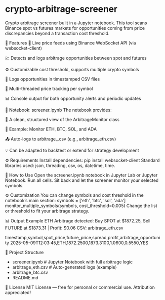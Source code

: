 # crypto-arbitrage-screener
Crypto arbitrage screener built in a Jupyter notebook. This tool scans Binance spot vs futures markets for opportunities coming from price discrepancies beyond a transaction cost threshold.

🚀 Features
📡 Live price feeds using Binance WebSocket API (via websocket-client)

💹 Detects and logs arbitrage opportunities between spot and futures

⚙️ Customizable cost threshold, supports multiple crypto symbols

📁 Logs opportunities in timestamped CSV files

🧵 Multi-threaded price tracking per symbol

📊 Console output for both opportunity alerts and periodic updates

📓 Notebook: screener.ipynb
The notebook provides:

📌 A clean, structured view of the ArbitrageMonitor class

🧪 Example: Monitor ETH, BTC, SOL, and ADA

📤 Auto-logs to arbitrage_<symbol>.csv (e.g., arbitrage_eth.csv)

💡 Can be adapted to backtest or extend for strategy development

⚙️ Requirements
Install dependencies:
pip install websocket-client
Standard libraries used: json, threading, csv, os, datetime, time.

🧪 How to Use
Open the screener.ipynb notebook in Jupyter Lab or Jupyter Notebook.
Run all cells.
Sit back and let the screener monitor your selected symbols.

⚙️ Customization
You can change symbols and cost threshold in the notebook’s main section:
symbols = ['eth', 'btc', 'sol', 'ada']
monitor_multiple_symbols(symbols, cost_threshold=0.005)
Change the list or threshold to fit your arbitrage strategy.

📊 Output Example
ETH Arbitrage detected: Buy SPOT at $1872.25, Sell FUTURE at $1873.31 | Profit: $0.06
CSV: arbitrage_eth.csv

timestamp,symbol,spot_price,future_price,spread,profit,arbitrage_opportunity
2025-05-09T12:03:45,ETH,1872.2500,1873.3100,1.0600,0.5550,YES

📂 Project Structure
- screener.ipynb           # Jupyter Notebook with full arbitrage logic
- arbitrage_eth.csv        # Auto-generated logs (example)
- arbitrage_btc.csv
- README.md

📜 License
MIT License — free for personal or commercial use. Attribution appreciated!
